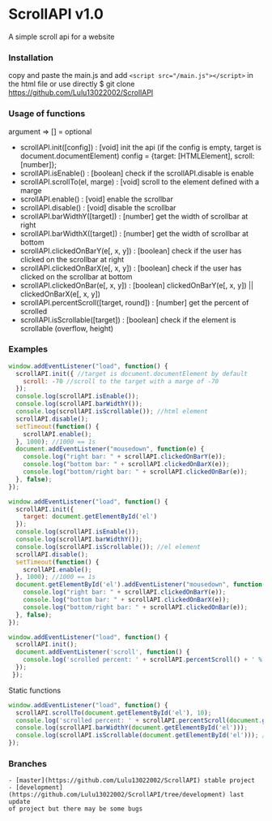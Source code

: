 # ScrollAPI v1.0
A simple scroll api for a website

### Installation
  copy and paste the main.js and add `<script src="/main.js"></script>` in the html file
  or use directly $ git clone https://github.com/Lulu13022002/ScrollAPI
  
### Usage of functions
  argument => [] = optional
  * scrollAPI.init([config]) : [void] init the api (if the config is empty, target is document.documentElement)
    config = {target: [HTMLElement], scroll: [number]};
  * scrollAPI.isEnable() : [boolean] check if the scrollAPI.disable is enable
  * scrollAPI.scrollTo(el, marge) : [void] scroll to the element defined with a marge
  * scrollAPI.enable() : [void] enable the scrollbar
  * scrollAPI.disable() : [void] disable the scrollbar
  * scrollAPI.barWidthY([target]) : [number] get the width of scrollbar at right
  * scrollAPI.barWidthX([target]) : [number] get the width of scrollbar at bottom
  * scrollAPI.clickedOnBarY(e[, x, y]) : [boolean] check if the user has clicked on the scrollbar at right
  * scrollAPI.clickedOnBarX(e[, x, y]) : [boolean] check if the user has clicked on the scrollbar at bottom
  * scrollAPI.clickedOnBar(e[, x, y]) : [boolean] clickedOnBarY(e[, x, y]) || clickedOnBarX(e[, x, y]) 
  * scrollAPI.percentScroll([target, round]) : [number] get the percent of scrolled
  * scrollAPI.isScrollable([target]) : [boolean] check if the element is scrollable (overflow, height)
  
### Examples
  ```javascript
  window.addEventListener("load", function() {
    scrollAPI.init({ //target is document.documentElement by default
      scroll: -70 //scroll to the target with a marge of -70
    });
    console.log(scrollAPI.isEnable());
    console.log(scrollAPI.barWidthY());
    console.log(scrollAPI.isScrollable()); //html element
    scrollAPI.disable();
    setTimeout(function() {
      scrollAPI.enable();
    }, 1000); //1000 == 1s
    document.addEventListener("mousedown", function(e) {
      console.log("right bar: " + scrollAPI.clickedOnBarY(e));
      console.log("bottom bar: " + scrollAPI.clickedOnBarX(e));
      console.log("bottom/right bar: " + scrollAPI.clickedOnBar(e));
    }, false);
  });
  ```
  
  ```javascript
  window.addEventListener("load", function() {
    scrollAPI.init({
      target: document.getElementById('el')
    });
    console.log(scrollAPI.isEnable());
    console.log(scrollAPI.barWidthY());
    console.log(scrollAPI.isScrollable()); //el element
    scrollAPI.disable();
    setTimeout(function() {
      scrollAPI.enable();
    }, 1000); //1000 == 1s
    document.getElementById('el').addEventListener("mousedown", function(e) {
      console.log("right bar: " + scrollAPI.clickedOnBarY(e));
      console.log("bottom bar: " + scrollAPI.clickedOnBarX(e));
      console.log("bottom/right bar: " + scrollAPI.clickedOnBar(e));
    }, false);
  });
  ```
  
  ```javascript
  window.addEventListener("load", function() {
    scrollAPI.init();
    document.addEventListener('scroll', function() {
      console.log('scrolled percent: ' + scrollAPI.percentScroll() + ' %');
    });
   });
  ```
  
  Static functions
  ```javascript
  window.addEventListener("load", function() {
    scrollAPI.scrollTo(document.getElementById('el'), 10);
    console.log('scrolled percent: ' + scrollAPI.percentScroll(document.getElementById('el')) + ' %');
    console.log(scrollAPI.barWidthY(document.getElementById('el')));
    console.log(scrollAPI.isScrollable(document.getElementById('el'))); //el element
  });
  ```
  
  ### Branches
    - [master](https://github.com/Lulu13022002/ScrollAPI) stable project
    - [development](https://github.com/Lulu13022002/ScrollAPI/tree/development) last update
    of project but there may be some bugs
